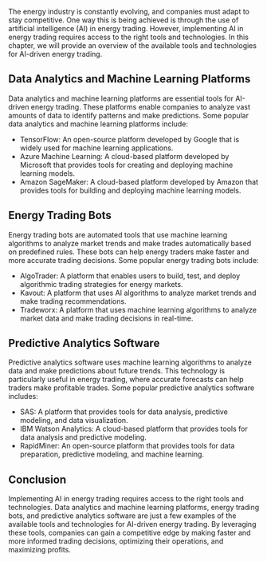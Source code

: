 
The energy industry is constantly evolving, and companies must adapt to stay competitive. One way this is being achieved is through the use of artificial intelligence (AI) in energy trading. However, implementing AI in energy trading requires access to the right tools and technologies. In this chapter, we will provide an overview of the available tools and technologies for AI-driven energy trading.

Data Analytics and Machine Learning Platforms
---------------------------------------------

Data analytics and machine learning platforms are essential tools for AI-driven energy trading. These platforms enable companies to analyze vast amounts of data to identify patterns and make predictions. Some popular data analytics and machine learning platforms include:

* TensorFlow: An open-source platform developed by Google that is widely used for machine learning applications.
* Azure Machine Learning: A cloud-based platform developed by Microsoft that provides tools for creating and deploying machine learning models.
* Amazon SageMaker: A cloud-based platform developed by Amazon that provides tools for building and deploying machine learning models.

Energy Trading Bots
-------------------

Energy trading bots are automated tools that use machine learning algorithms to analyze market trends and make trades automatically based on predefined rules. These bots can help energy traders make faster and more accurate trading decisions. Some popular energy trading bots include:

* AlgoTrader: A platform that enables users to build, test, and deploy algorithmic trading strategies for energy markets.
* Kavout: A platform that uses AI algorithms to analyze market trends and make trading recommendations.
* Tradeworx: A platform that uses machine learning algorithms to analyze market data and make trading decisions in real-time.

Predictive Analytics Software
-----------------------------

Predictive analytics software uses machine learning algorithms to analyze data and make predictions about future trends. This technology is particularly useful in energy trading, where accurate forecasts can help traders make profitable trades. Some popular predictive analytics software includes:

* SAS: A platform that provides tools for data analysis, predictive modeling, and data visualization.
* IBM Watson Analytics: A cloud-based platform that provides tools for data analysis and predictive modeling.
* RapidMiner: An open-source platform that provides tools for data preparation, predictive modeling, and machine learning.

Conclusion
----------

Implementing AI in energy trading requires access to the right tools and technologies. Data analytics and machine learning platforms, energy trading bots, and predictive analytics software are just a few examples of the available tools and technologies for AI-driven energy trading. By leveraging these tools, companies can gain a competitive edge by making faster and more informed trading decisions, optimizing their operations, and maximizing profits.

